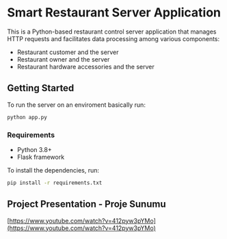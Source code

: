 # Smart Restaurant Server Application

This is a Python-based restaurant control server application that manages HTTP requests and facilitates data processing among various components:
- Restaurant customer and the server
- Restaurant owner and the server
- Restaurant hardware accessories and the server

## Getting Started

To run the server on an enviroment basically run:
```bash
python app.py
```

### Requirements

- Python 3.8+
- Flask framework

To install the dependencies, run:

```bash
pip install -r requirements.txt
```

## Project Presentation - Proje Sunumu
[https://www.youtube.com/watch?v=412pyw3pYMo](https://www.youtube.com/watch?v=412pyw3pYMo)